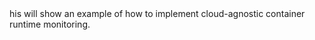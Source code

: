 <title>Container Runtime Monitoring</title>
his will show an example of how to implement cloud-agnostic container runtime monitoring.
